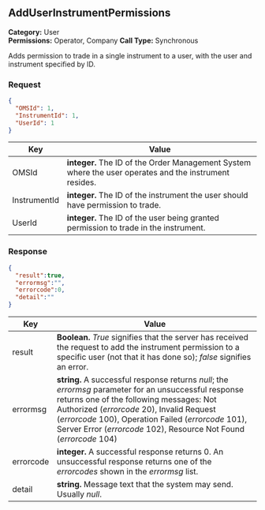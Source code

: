 ## AddUserInstrumentPermissions

**Category:** User<br />
**Permissions:** Operator, Company
**Call Type:** Synchronous

Adds permission to trade in a single instrument to a user, with the user and instrument specified by ID.

### Request

```json
{
  "OMSId": 1,
  "InstrumentId": 1,
  "UserId": 1
}
```

| Key          | Value                                                        |
| ------------ | ------------------------------------------------------------ |
| OMSId        | **integer.** The ID of the Order Management System where the user operates and the instrument resides. |
| InstrumentId | **integer.** The ID of the instrument the user should have permission to trade. |
| UserId       | **integer.** The ID of the user being granted permission to trade in the instrument. |

### Response

```json
{
  "result":true,
  "errormsg":"",
  "errorcode":0,
  "detail":""
}
```
| Key       | Value                                                        |
| --------- | ------------------------------------------------------------ |
| result    | **Boolean.** *True* signifies that the server has received the request to add the instrument permission to a specific user (not that it has done so); *false* signifies an error. |
| errormsg  | **string.** A successful response returns *null*; the *errormsg* parameter for an unsuccessful response returns one of the following messages: Not Authorized (*errorcode* 20), Invalid Request (*errorcode* 100), Operation Failed (*errorcode* 101), Server Error (*errorcode* 102), Resource Not Found (*errorcode* 104) |
| errorcode | **integer.** A successful response returns 0. An unsuccessful response returns one of the *errorcodes* shown in the *errormsg* list. |
| detail    | **string.** Message text that the system may send. Usually *null*. |

